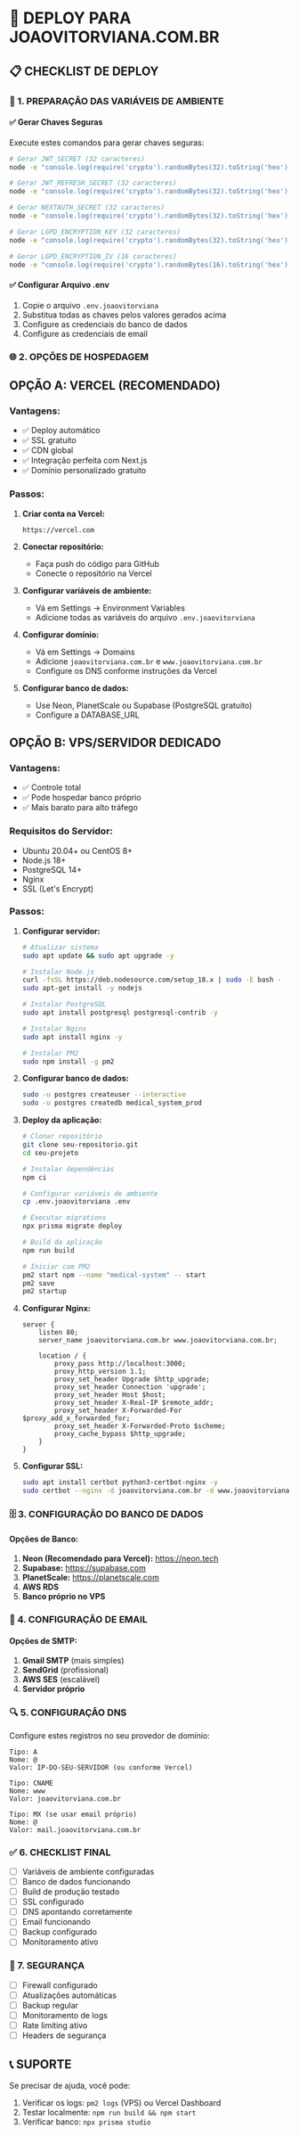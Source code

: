 # 🚀 DEPLOY PARA JOAOVITORVIANA.COM.BR

## 📋 CHECKLIST DE DEPLOY

### 🔐 1. PREPARAÇÃO DAS VARIÁVEIS DE AMBIENTE

#### ✅ Gerar Chaves Seguras

Execute estes comandos para gerar chaves seguras:

```bash
# Gerar JWT_SECRET (32 caracteres)
node -e "console.log(require('crypto').randomBytes(32).toString('hex'))"

# Gerar JWT_REFRESH_SECRET (32 caracteres)
node -e "console.log(require('crypto').randomBytes(32).toString('hex'))"

# Gerar NEXTAUTH_SECRET (32 caracteres)
node -e "console.log(require('crypto').randomBytes(32).toString('hex'))"

# Gerar LGPD_ENCRYPTION_KEY (32 caracteres)
node -e "console.log(require('crypto').randomBytes(32).toString('hex'))"

# Gerar LGPD_ENCRYPTION_IV (16 caracteres)
node -e "console.log(require('crypto').randomBytes(16).toString('hex'))"
```

#### ✅ Configurar Arquivo .env

1. Copie o arquivo `.env.joaovitorviana`
2. Substitua todas as chaves pelos valores gerados acima
3. Configure as credenciais do banco de dados
4. Configure as credenciais de email

### 🌐 2. OPÇÕES DE HOSPEDAGEM

## OPÇÃO A: VERCEL (RECOMENDADO)

### Vantagens:

- ✅ Deploy automático
- ✅ SSL gratuito
- ✅ CDN global
- ✅ Integração perfeita com Next.js
- ✅ Domínio personalizado gratuito

### Passos:

1. **Criar conta na Vercel:**

   ```
   https://vercel.com
   ```

2. **Conectar repositório:**
   - Faça push do código para GitHub
   - Conecte o repositório na Vercel

3. **Configurar variáveis de ambiente:**
   - Vá em Settings → Environment Variables
   - Adicione todas as variáveis do arquivo `.env.joaovitorviana`

4. **Configurar domínio:**
   - Vá em Settings → Domains
   - Adicione `joaovitorviana.com.br` e `www.joaovitorviana.com.br`
   - Configure os DNS conforme instruções da Vercel

5. **Configurar banco de dados:**
   - Use Neon, PlanetScale ou Supabase (PostgreSQL gratuito)
   - Configure a DATABASE_URL

## OPÇÃO B: VPS/SERVIDOR DEDICADO

### Vantagens:

- ✅ Controle total
- ✅ Pode hospedar banco próprio
- ✅ Mais barato para alto tráfego

### Requisitos do Servidor:

- Ubuntu 20.04+ ou CentOS 8+
- Node.js 18+
- PostgreSQL 14+
- Nginx
- SSL (Let's Encrypt)

### Passos:

1. **Configurar servidor:**

   ```bash
   # Atualizar sistema
   sudo apt update && sudo apt upgrade -y

   # Instalar Node.js
   curl -fsSL https://deb.nodesource.com/setup_18.x | sudo -E bash -
   sudo apt-get install -y nodejs

   # Instalar PostgreSQL
   sudo apt install postgresql postgresql-contrib -y

   # Instalar Nginx
   sudo apt install nginx -y

   # Instalar PM2
   sudo npm install -g pm2
   ```

2. **Configurar banco de dados:**

   ```bash
   sudo -u postgres createuser --interactive
   sudo -u postgres createdb medical_system_prod
   ```

3. **Deploy da aplicação:**

   ```bash
   # Clonar repositório
   git clone seu-repositorio.git
   cd seu-projeto

   # Instalar dependências
   npm ci

   # Configurar variáveis de ambiente
   cp .env.joaovitorviana .env

   # Executar migrations
   npx prisma migrate deploy

   # Build da aplicação
   npm run build

   # Iniciar com PM2
   pm2 start npm --name "medical-system" -- start
   pm2 save
   pm2 startup
   ```

4. **Configurar Nginx:**

   ```nginx
   server {
       listen 80;
       server_name joaovitorviana.com.br www.joaovitorviana.com.br;

       location / {
           proxy_pass http://localhost:3000;
           proxy_http_version 1.1;
           proxy_set_header Upgrade $http_upgrade;
           proxy_set_header Connection 'upgrade';
           proxy_set_header Host $host;
           proxy_set_header X-Real-IP $remote_addr;
           proxy_set_header X-Forwarded-For $proxy_add_x_forwarded_for;
           proxy_set_header X-Forwarded-Proto $scheme;
           proxy_cache_bypass $http_upgrade;
       }
   }
   ```

5. **Configurar SSL:**
   ```bash
   sudo apt install certbot python3-certbot-nginx -y
   sudo certbot --nginx -d joaovitorviana.com.br -d www.joaovitorviana.com.br
   ```

### 🗄️ 3. CONFIGURAÇÃO DO BANCO DE DADOS

#### Opções de Banco:

1. **Neon (Recomendado para Vercel):** https://neon.tech
2. **Supabase:** https://supabase.com
3. **PlanetScale:** https://planetscale.com
4. **AWS RDS**
5. **Banco próprio no VPS**

### 📧 4. CONFIGURAÇÃO DE EMAIL

#### Opções de SMTP:

1. **Gmail SMTP** (mais simples)
2. **SendGrid** (profissional)
3. **AWS SES** (escalável)
4. **Servidor próprio**

### 🔍 5. CONFIGURAÇÃO DNS

Configure estes registros no seu provedor de domínio:

```
Tipo: A
Nome: @
Valor: IP-DO-SEU-SERVIDOR (ou conforme Vercel)

Tipo: CNAME
Nome: www
Valor: joaovitorviana.com.br

Tipo: MX (se usar email próprio)
Nome: @
Valor: mail.joaovitorviana.com.br
```

### ✅ 6. CHECKLIST FINAL

- [ ] Variáveis de ambiente configuradas
- [ ] Banco de dados funcionando
- [ ] Build de produção testado
- [ ] SSL configurado
- [ ] DNS apontando corretamente
- [ ] Email funcionando
- [ ] Backup configurado
- [ ] Monitoramento ativo

### 🚨 7. SEGURANÇA

- [ ] Firewall configurado
- [ ] Atualizações automáticas
- [ ] Backup regular
- [ ] Monitoramento de logs
- [ ] Rate limiting ativo
- [ ] Headers de segurança

## 📞 SUPORTE

Se precisar de ajuda, você pode:

1. Verificar os logs: `pm2 logs` (VPS) ou Vercel Dashboard
2. Testar localmente: `npm run build && npm start`
3. Verificar banco: `npx prisma studio`
